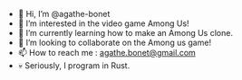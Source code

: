 - 👋 Hi, I’m @agathe-bonet
- 👀 I’m interested in the video game Among Us!
- 🌱 I’m currently learning how to make an Among Us clone.
- 💞️ I’m looking to collaborate on the Among us game!
- 📫 How to reach me : agathe.bonet@gmail.com
- 💀 Seriously, I program in Rust.

<!---
agathe-bonet/agathe-bonet is a ✨ special ✨ repository because its `README.md` (this file) appears on your GitHub profile.
You can click the Preview link to take a look at your changes.
--->
